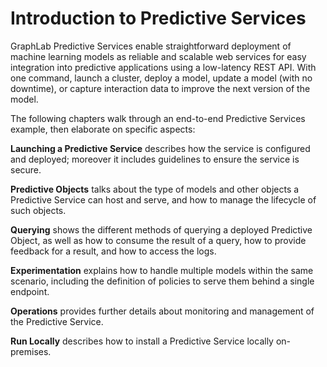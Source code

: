 # Introduction to Predictive Services
GraphLab Predictive Services enable straightforward deployment of machine
learning models as reliable and scalable web services for easy integration into
predictive applications using a low-latency REST API. With one command, launch a
cluster, deploy a model, update a model (with no downtime), or capture
interaction data to improve the next version of the model.

The following chapters walk through an end-to-end Predictive Services example, then elaborate on specific aspects:

**Launching a Predictive Service** describes how the service is configured and deployed; moreover it includes guidelines to ensure the service is secure.

**Predictive Objects** talks about the type of models and other objects a Predictive Service can host and serve, and how to manage the lifecycle of such objects.

**Querying** shows the different methods of querying a deployed Predictive Object, as well as how to consume the result of a query, how to provide feedback for a result, and how to access the logs.

**Experimentation** explains how to handle multiple models within the same scenario, including the definition of policies to serve them behind a single endpoint.

**Operations** provides further details about monitoring and management of the Predictive Service.

**Run Locally** describes how to install a Predictive Service locally on-premises.

